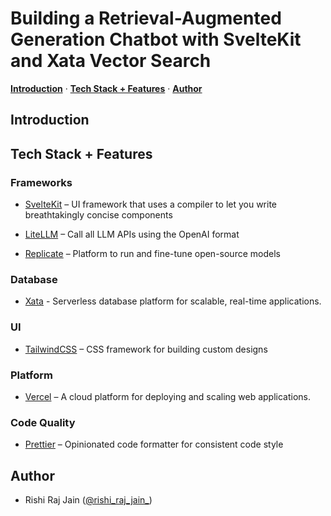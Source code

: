 <!-- ![](https://raw.githubusercontent.com/xataio/mdx-blog/main/images/cms-cover.jpeg) -->

# Building a Retrieval-Augmented Generation Chatbot with SvelteKit and Xata Vector Search

<p>
  <a href="#introduction"><strong>Introduction</strong></a> ·
  <a href="#tech-stack--features"><strong>Tech Stack + Features</strong></a> ·
  <a href="#author"><strong>Author</strong></a>
</p>

## Introduction

<!-- Learn how to create a custom CMS using Xata, Remix, Novel, LiteLLM, and Vercel. -->

## Tech Stack + Features

### Frameworks

- [SvelteKit](https://kit.svelte.dev) – UI framework that uses a compiler to let you write breathtakingly concise components

- [LiteLLM](https://docs.litellm.ai) – Call all LLM APIs using the OpenAI format

- [Replicate](https://replicate.com) – Platform to run and fine-tune open-source models

### Database

- [Xata](https://xata.io) - Serverless database platform for scalable, real-time applications.

### UI

- [TailwindCSS](https://tailwindcss.com) – CSS framework for building custom designs

### Platform

- [Vercel](https://vercel.com) – A cloud platform for deploying and scaling web applications.

### Code Quality

- [Prettier](https://prettier.io/) – Opinionated code formatter for consistent code style

## Author

- Rishi Raj Jain ([@rishi_raj_jain_](https://twitter.com/rishi_raj_jain_))

